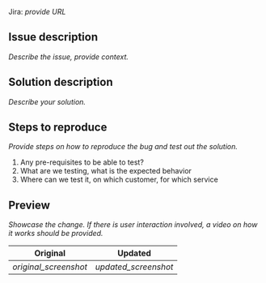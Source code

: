 Jira: _provide URL_

## Issue description

_Describe the issue, provide context._

## Solution description

_Describe your solution._

## Steps to reproduce

_Provide steps on how to reproduce the bug and test out the solution._

1. Any pre-requisites to be able to test?
2. What are we testing, what is the expected behavior
3. Where can we test it, on which customer, for which service

## Preview

_Showcase the change. If there is user interaction involved, a video on how it works should be provided._

| Original              | Updated              |
| --------------------- | -------------------- |
| _original_screenshot_ | _updated_screenshot_ |

